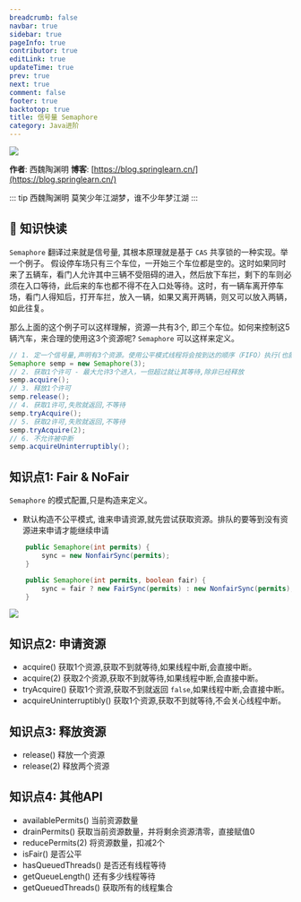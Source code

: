 ```yaml
---
breadcrumb: false
navbar: true
sidebar: true
pageInfo: true
contributor: true
editLink: true
updateTime: true
prev: true
next: true
comment: false
footer: true
backtotop: true
title: 信号量 Semaphore
category: Java进阶
---
```



![](https://img.springlearn.cn/learn_c87a079fcea0d7893b03d4d57478bca7.png)

**作者**: 西魏陶渊明
**博客**: [https://blog.springlearn.cn/](https://blog.springlearn.cn/)

::: tip 西魏陶渊明
莫笑少年江湖梦，谁不少年梦江湖
:::

## 🚀 知识快读

`Semaphore` 翻译过来就是信号量, 其根本原理就是基于 `CAS` 共享锁的一种实现。举一个例子。
假设停车场只有三个车位，一开始三个车位都是空的。这时如果同时来了五辆车，看门人允许其中三辆不受阻碍的进入，然后放下车拦，剩下的车则必须在入口等待，此后来的车也都不得不在入口处等待。这时，有一辆车离开停车场，看门人得知后，打开车拦，放入一辆，如果又离开两辆，则又可以放入两辆，如此往复。

那么上面的这个例子可以这样理解，资源一共有3个, 即三个车位。如何来控制这5辆汽车，来合理的使用这3个资源呢?
`Semaphore` 可以这样来定义。

```java
// 1. 定一个信号量,声明有3个资源。使用公平模式线程将会按到达的顺序（FIFO）执行(也就是等待时间最长的先执行),如果是非公平，则可以后请求的有可能排在队列的头部。
Semaphore semp = new Semaphore(3);
// 2. 获取1个许可 - 最大允许3个进入，一但超过就让其等待,除非已经释放
semp.acquire();  
// 3. 释放1个许可 
semp.release(); 
// 4. 获取1许可,失败就返回,不等待
semp.tryAcquire();  
// 5. 获取2许可,失败就返回,不等待
semp.tryAcquire(2);  
// 6. 不允许被中断
semp.acquireUninterruptibly();
```

## 知识点1: Fair & NoFair

`Semaphore` 的模式配置,只是构造来定义。

- 默认构造不公平模式, 谁来申请资源,就先尝试获取资源。排队的要等到没有资源进来申请才能继续申请

```java
    public Semaphore(int permits) {
        sync = new NonfairSync(permits);
    }

    public Semaphore(int permits, boolean fair) {
        sync = fair ? new FairSync(permits) : new NonfairSync(permits);
    }
```

![](https://img.springlearn.cn/blog/learn_1640531082000.png)

## 知识点2: 申请资源

- acquire() 获取1个资源,获取不到就等待,如果线程中断,会直接中断。
- acquire(2) 获取2个资源,获取不到就等待,如果线程中断,会直接中断。
- tryAcquire() 获取1个资源,获取不到就返回 `false`,如果线程中断,会直接中断。
- acquireUninterruptibly() 获取1个资源,获取不到就等待,不会关心线程中断。

## 知识点3: 释放资源

- release() 释放一个资源
- release(2) 释放两个资源

## 知识点4: 其他API

- availablePermits() 当前资源数量
- drainPermits() 获取当前资源数量，并将剩余资源清零，直接赋值0
- reducePermits(2) 将资源数量，扣减2个 
- isFair() 是否公平
- hasQueuedThreads() 是否还有线程等待
- getQueueLength() 还有多少线程等待
- getQueuedThreads() 获取所有的线程集合

